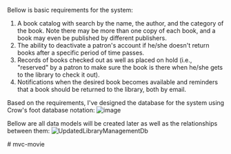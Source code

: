 Bellow is basic requirements for the system:

1. A book catalog with search by the name, the author, and the category of the book. Note there may be more than one copy of each book, and a book may even be published by different publishers.
2. The ability to deactivate a patron's account if he/she doesn't return books after a specific period of time passes.
3. Records of books checked out as well as placed on hold (i.e., "reserved" by a patron to make sure the book is there when he/she gets to the library to check it out).
4. Notifications when the desired book becomes available and reminders that a book should be returned to the library, both by email.

Based on the requirements, I've designed the database for the system using Crow's foot database notation:
![image](https://user-images.githubusercontent.com/87921412/234424582-6006e71e-a860-4682-8338-07985017ba2a.png)

Bellow are all data models will be created later as well as the relationships between them:
![UpdatedLibraryManagementDb](https://user-images.githubusercontent.com/87921412/234430495-cb3b8d9d-ec3b-4379-bd7e-e2fd3fcf4dc9.png)

#   m v c - m o v i e 
 
 
